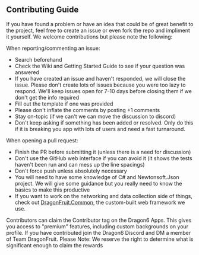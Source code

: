 ## Contributing Guide

If you have found a problem or have an idea that could be of great benefit to the project, feel free to create an issue or even fork the repo and impliment it yourself. We welcome contributions but please note the following:

When reporting/commenting an issue:
- Search beforehand
- Check the Wiki and Getting Started Guide to see if your question was answered
- If you have created an issue and haven't responded, we will close the issue. Please don't create lots of issues because you were too lazy to respond. We'll keep issues open for 7-10 days before closing them if we don't get the info required
- Fill out the template if one was provided
- Please don't inflate the comments by posting +1 comments
- Stay on-topic (if we can't we can move the discussion to discord)
- Don't keep asking if something has been added or resolved. Only do this if it is breaking you app with lots of users and need a fast turnaround.

When opening a pull request:
- Finish the PR before submitting it (unless there is a need for discussion)
- Don't use the GitHub web interface if you can avoid it (it shows the tests haven't been run and can mess up the line spacings)
- Don't force push unless absolutely necessary
- You will need to have some knowledge of C# and Newtonsoft.Json project. We will give some guidance but you really need to know the basics to make this productive
- If you want to work on the networking and data collection side of things, check out [DragonFruit.Common](https://github.com/dragonfruitnetwork/DragonFruit.Common/wiki/Getting-Started:-Requests), the custom-built web framework we use. 


Contributors can claim the Contributor tag on the Dragon6 Apps. This gives you access to "premium" features, including custom backgrounds on your profile.
If you have contributed join the Dragon6 Discord and DM a member of Team DragonFruit. Please Note: We reserve the right to determine what is significant enough to claim the rewards

